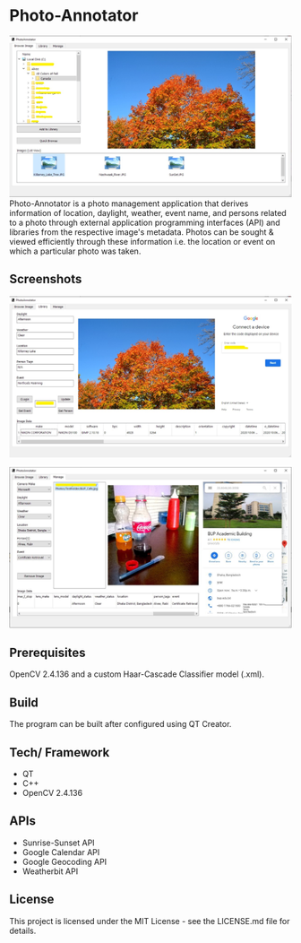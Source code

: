 # Photo-Annotator
![Photo-Annotator](Images\PA_Browse.JPG)
Photo-Annotator is a photo management application that derives information of location, daylight, weather, event name, and persons related to a photo through external application programming interfaces (API) and libraries from the respective image's metadata. Photos can be sought & viewed efficiently through these information i.e. the location or event on which a particular photo was taken.

## Screenshots

![Photo-Annotator-Library](Images\PA_Library.JPG)

![Photo-Annotator-Manage](Images\PA_Manage.JPG)

## Prerequisites

OpenCV 2.4.136 and a custom Haar-Cascade Classifier model (.xml).

## Build

The program can be built after configured using QT Creator.


## Tech/ Framework

- QT
- C++
- OpenCV 2.4.136


## APIs

- Sunrise-Sunset API
- Google Calendar API
- Google Geocoding API
- Weatherbit API

## License

This project is licensed under the MIT License - see the LICENSE.md file for details.
